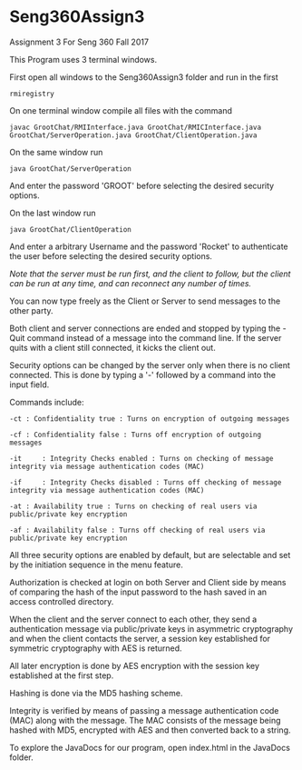 # Seng360Assign3
Assignment 3 For Seng 360 Fall 2017

This Program uses 3 terminal windows.

First open all windows to the Seng360Assign3 folder and run in the first

	rmiregistry

On one terminal window compile all files with the command 

	javac GrootChat/RMIInterface.java GrootChat/RMICInterface.java GrootChat/ServerOperation.java GrootChat/ClientOperation.java

On the same window run 

	java GrootChat/ServerOperation

And enter the password 'GROOT' before selecting the desired security options.

On the last window run 

	java GrootChat/ClientOperation 

And enter a arbitrary Username and the password 'Rocket' to authenticate the user before selecting the desired security options.

*Note that the server must be run first, and the client to follow, but the client can be run at any time, and can reconnect any number of times.*

You can now type freely as the Client or Server to send messages to the other party.

Both client and server connections are ended and stopped by typing the -Quit command instead of a message into the command line. If the server quits with a client still connected, it kicks the client out.

Security options can be changed by the server only when there is no client connected.
This is done by typing a '-' followed by a command into the input field.

Commands include:

	-ct	: Confidentiality true : Turns on encryption of outgoing messages

	-cf	: Confidentiality false : Turns off encryption of outgoing messages

	-it 	: Integrity Checks enabled : Turns on checking of message integrity via message authentication codes (MAC)

	-if 	: Integrity Checks disabled : Turns off checking of message integrity via message authentication codes (MAC)

	-at	: Availability true : Turns on checking of real users via public/private key encryption

	-af	: Availability false : Turns off checking of real users via public/private key encryption

All three security options are enabled by default, but are selectable and set by the initiation sequence in the menu feature.

Authorization is checked at login on both Server and Client side by means of comparing the hash of the input password to the hash saved in an access controlled directory.

When the client and the server connect to each other, they send a authentication message via public/private keys in asymmetric cryptography and when the client contacts the server, a session key established for symmetric cryptography with AES is returned.

All later encryption is done by AES encryption with the session key established at the first step.

Hashing is done via the MD5 hashing scheme.

Integrity is verified by means of passing a message authentication code (MAC)  along with the message. The MAC consists of the message being hashed with MD5, encrypted with AES and then converted back to a string.

To explore the JavaDocs for our program, open index.html in the JavaDocs folder.

